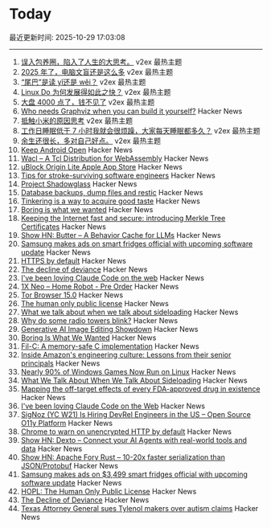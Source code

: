# Today

最近更新时间: 2025-10-29 17:03:08

--- 
1. [误入包养圈，陷入了人生的大思考。](https://www.v2ex.com/t/1169124) v2ex 最热主题
2. [2025 年了，电脑文盲还是这么多](https://www.v2ex.com/t/1169115) v2ex 最热主题
3. [“尾巴”是读 yǐ还是 wěi？](https://www.v2ex.com/t/1169109) v2ex 最热主题
4. [Linux Do 为何发展得如此之快？](https://www.v2ex.com/t/1169086) v2ex 最热主题
5. [大盘 4000 点了，钱不见了](https://www.v2ex.com/t/1169036) v2ex 最热主题
6. [Who needs Graphviz when you can build it yourself?](https://spidermonkey.dev/blog/2025/10/28/iongraph-web.html) Hacker News
7. [抵触小米的原因思考](https://www.v2ex.com/t/1169098) v2ex 最热主题
8. [工作日睡眠低于 7 小时我就会很烦躁，大家每天睡眠都多久？](https://www.v2ex.com/t/1169042) v2ex 最热主题
9. [余生还很长，多对自己好点。](https://www.v2ex.com/t/1169037) v2ex 最热主题
10. [Keep Android Open](http://keepandroidopen.org/) Hacker News
11. [Wacl – A Tcl Distribution for WebAssembly](https://github.com/ecky-l/wacl) Hacker News
12. [uBlock Origin Lite Apple App Store](https://apps.apple.com/in/app/ublock-origin-lite/id6745342698) Hacker News
13. [Tips for stroke-surviving software engineers](https://blog.j11y.io/2025-10-29_stroke_tips_for_engineers/) Hacker News
14. [Project Shadowglass](https://shadowglassgame.com) Hacker News
15. [Database backups, dump files and restic](https://strugglers.net/posts/2025/database-backups-dump-files-and-restic/) Hacker News
16. [Tinkering is a way to acquire good taste](https://seated.ro/blog/tinkering-a-lost-art) Hacker News
17. [Boring is what we wanted](https://512pixels.net/2025/10/boring-is-what-we-wanted/) Hacker News
18. [Keeping the Internet fast and secure: introducing Merkle Tree Certificates](https://blog.cloudflare.com/bootstrap-mtc/) Hacker News
19. [Show HN: Butter – A Behavior Cache for LLMs](https://www.butter.dev/) Hacker News
20. [Samsung makes ads on smart fridges official with upcoming software update](https://arstechnica.com/gadgets/2025/10/samsung-makes-ads-on-3499-smart-fridges-official-with-upcoming-software-update/) Hacker News
21. [HTTPS by default](https://security.googleblog.com/2025/10/https-by-default.html) Hacker News
22. [The decline of deviance](https://www.experimental-history.com/p/the-decline-of-deviance) Hacker News
23. [I've been loving Claude Code on the web](https://ben.page/claude-code-web) Hacker News
24. [1X Neo – Home Robot - Pre Order](https://www.1x.tech/order) Hacker News
25. [Tor Browser 15.0](https://blog.torproject.org/new-release-tor-browser-150/) Hacker News
26. [The human only public license](https://vanderessen.com/posts/hopl/) Hacker News
27. [What we talk about when we talk about sideloading](https://f-droid.org/2025/10/28/sideloading.html) Hacker News
28. [Why do some radio towers blink?](https://www.jeffgeerling.com/blog/2025/why-do-some-radio-towers-blink) Hacker News
29. [Generative AI Image Editing Showdown](https://genai-showdown.specr.net/image-editing) Hacker News
30. [Boring Is What We Wanted](https://512pixels.net/2025/10/boring-is-what-we-wanted/) Hacker News
31. [Fil-C: A memory-safe C implementation](https://lwn.net/SubscriberLink/1042938/658ade3768dd4758/) Hacker News
32. [Inside Amazon's engineering culture: Lessons from their senior principals](https://olshansky.substack.com/p/inside-amazons-engineering-culture) Hacker News
33. [Nearly 90% of Windows Games Now Run on Linux](https://www.tomshardware.com/software/linux/nearly-90-percent-of-windows-games-now-run-on-linux-latest-data-shows-as-windows-10-dies-gaming-on-linux-is-more-viable-than-ever) Hacker News
34. [What We Talk About When We Talk About Sideloading](https://f-droid.org/2025/10/28/sideloading.html) Hacker News
35. [Mapping the off-target effects of every FDA-approved drug in existence](https://www.owlposting.com/p/mapping-the-off-target-effects-of) Hacker News
36. [I've been loving Claude Code on the Web](https://ben.page/claude-code-web) Hacker News
37. [SigNoz (YC W21) Is Hiring DevRel Engineers in the US – Open Source O11y Platform](https://jobs.ashbyhq.com/SigNoz/8447522c-1163-48d0-8f55-fac25f64a0f3) Hacker News
38. [Chrome to warn on unencrypted HTTP by default](https://security.googleblog.com/2025/10/https-by-default.html) Hacker News
39. [Show HN: Dexto – Connect your AI Agents with real-world tools and data](https://github.com/truffle-ai/dexto) Hacker News
40. [Show HN: Apache Fory Rust – 10-20x faster serialization than JSON/Protobuf](https://fory.apache.org/blog/2025/10/29/fory_rust_versatile_serialization_framework/) Hacker News
41. [Samsung makes ads on $3,499 smart fridges official with upcoming software update](https://arstechnica.com/gadgets/2025/10/samsung-makes-ads-on-3499-smart-fridges-official-with-upcoming-software-update/) Hacker News
42. [HOPL: The Human Only Public License](https://vanderessen.com/posts/hopl/) Hacker News
43. [The Decline of Deviance](https://www.experimental-history.com/p/the-decline-of-deviance) Hacker News
44. [Texas Attorney General sues Tylenol makers over autism claims](https://www.bbc.com/news/articles/ce9d3n1r08do) Hacker News

